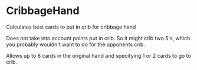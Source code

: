 # CribbageHand
Calculates best cards to put in crib for cribbage hand

Does not take into account points put in crib.  So it might crib two 5's, which you probably wouldn't want to do for the opponents crib.

Allows up to 8 cards in the original hand and specifying 1 or 2 cards to go to crib.

